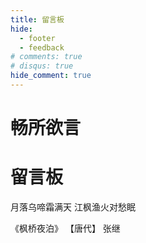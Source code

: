```yaml
---
title: 留言板
hide:
  - footer
  - feedback
# comments: true
# disqus: true
hide_comment: true
---
```


<link rel="stylesheet" href="https://cdn.jsdelivr.net/gh/Wcowin/Wcowin.github.io@main/docs/stylesheets/poem.css">


# 畅所欲言  
<div class="poem-wrap">
  <div class="poem-border poem-left"></div>
  <div class="poem-border poem-right"></div>
  <h1>留言板</h1>
  <p id="poem">月落乌啼霜满天 江枫渔火对愁眠</p>
  <p id="info"> 《枫桥夜泊》&nbsp【唐代】&nbsp张继</p>
</div>

<!-- <div align="center" style="margin: 40px 0; padding: 25px; border: 2px solid #e1e4e8; border-radius: 12px; box-shadow: 0 4px 12px rgba(0,0,0,0.1);">
    <h3 style="margin-top: 0; color: #586069; font-size: 1.5em; margin-bottom: 8px;">📱 给我发送即时消息</h3>
    <p style="color: #586069; font-size: 14px; margin-bottom: 20px;">通过 Bark 推送直接发送消息给我</p>
    <form id="bark-form" onsubmit="sendBarkMessage(event)" style="max-width: 420px; margin: 0 auto;">
        <div style="margin-bottom: 12px;">
            <input type="text" id="message-title" placeholder="消息标题 *" required
                  style="width: 100%; border: 2px solid #d1d5da; padding: 12px 16px; border-radius: 8px; font-size: 14px; transition: border-color 0.3s ease; box-sizing: border-box;">
        </div>
        <div style="margin-bottom: 12px;">
            <textarea id="message-body" placeholder="消息内容（可选）" rows="4"
                      style="width: 100%; border: 2px solid #d1d5da; padding: 12px 16px; border-radius: 8px; font-size: 14px; resize: vertical; transition: border-color 0.3s ease; box-sizing: border-box; font-family: inherit;"></textarea>
        </div>
        <div style="margin-bottom: 20px;">
            <input type="text" id="sender-name" placeholder="您的昵称（可选）"
                  style="width: 100%; border: 2px solid #d1d5da; padding: 12px 16px; border-radius: 8px; font-size: 14px; transition: border-color 0.3s ease; box-sizing: border-box;">
        </div>
        <button type="submit" id="send-btn"
                style="background: linear-gradient(135deg, #28a745 0%, #20c997 100%); color: white; border: none; padding: 12px 24px; border-radius: 8px; cursor: pointer; font-size: 16px; font-weight: 600; transition: all 0.3s ease; box-shadow: 0 2px 8px rgba(40, 167, 69, 0.3); min-width: 140px;">
            📤 发送消息
        </button>
    </form>
    <div id="message-status" style="margin-top: 20px; padding: 12px 20px; border-radius: 8px; display: none; font-weight: 500; transition: all 0.3s ease;"></div>
</div>
<style>
/* Bark 表单样式增强 */
#bark-form input:focus,
#bark-form textarea:focus {
    border-color: #28a745 !important;
    outline: none;
    box-shadow: 0 0 0 3px rgba(40, 167, 69, 0.1);
}
#send-btn:hover {
    background: linear-gradient(135deg, #218838 0%, #17a2b8 100%) !important;
    transform: translateY(-2px);
    box-shadow: 0 4px 12px rgba(40, 167, 69, 0.4);
}
#send-btn:active {
    transform: translateY(0);
    box-shadow: 0 2px 6px rgba(40, 167, 69, 0.3);
}
#send-btn:disabled {
    background: #6c757d !important;
    cursor: not-allowed !important;
    transform: none !important;
    box-shadow: none !important;
}
/* 移动端优化 */
@media (max-width: 768px) {
    #bark-form {
        max-width: 90% !important;
    }
    #bark-form input,
    #bark-form textarea {
        font-size: 16px !important; /* 防止 iOS 缩放 */
    }
}
</style>
<script>
// Bark 配置
const BARK_BASE_URL = 'https://api.day.app/SbAMEuK6WagQiFzAifiyKJ';
// 主要的 Bark 消息发送函数
async function sendBarkMessage(event) {
    event.preventDefault();    
    const form = event.target;
    const title = document.getElementById('message-title').value.trim();
    const body = document.getElementById('message-body').value.trim();
    const senderName = document.getElementById('sender-name').value.trim();
    const sendBtn = document.getElementById('send-btn');    
    // 输入验证
    if (!title) {
        showStatus('❌ 请输入消息标题', 'error');
        return;
    }
    if (title.length > 100) {
        showStatus('❌ 标题长度不能超过100个字符', 'error');
        return;
    }
    // 构建完整消息内容
    let fullBody = body || '';
    if (senderName) {
        fullBody += fullBody ? `\n\n来自：${senderName}` : `来自：${senderName}`;
    }
    // 设置发送中状态
    sendBtn.disabled = true;
    sendBtn.innerHTML = '📤 发送中...';
    showStatus('📡 正在发送消息...', 'info');  
    try {
        const success = await sendBarkMessage_internal(title, fullBody);
        if (success) {
            showStatus('✅ 消息发送成功！我已经收到推送通知', 'success');
            form.reset();
        } else {
            showStatus('❌ 发送失败，请稍后重试', 'error');
        }
    } catch (error) {
        console.error('Bark 发送错误:', error);
        showStatus('❌ 发送过程中出现错误，请稍后重试', 'error');
    } finally {
        sendBtn.disabled = false;
        sendBtn.innerHTML = '📤 发送消息';
    }
}
// 使用图片加载方式发送 Bark 消息
function sendBarkMessage_internal(title, body) {
    return new Promise((resolve) => {
        const encodedTitle = encodeURIComponent(title);
        const encodedBody = encodeURIComponent(body || ''); 
        const barkUrl = body 
            ? `${BARK_BASE_URL}/${encodedTitle}/${encodedBody}`
            : `${BARK_BASE_URL}/${encodedTitle}`;
        const img = new Image();
        // 设置超时，2秒后认为发送成功
        const timeoutId = setTimeout(() => {
            resolve(true);
        }, 2000);
        img.onload = () => {
            clearTimeout(timeoutId);
            resolve(true);
        };
        img.onerror = () => {
            clearTimeout(timeoutId);
            resolve(true); // Bark API 不返回图片，错误是正常的
        };
        // 添加时间戳避免缓存
        img.src = barkUrl + '?t=' + Date.now();
    });
}
function showStatus(message, type) {
    const statusDiv = document.getElementById('message-status');
    statusDiv.style.display = 'block';
    statusDiv.textContent = message;
    // 设置样式
    const styles = {
        success: {
            backgroundColor: '#d4edda',
            color: '#155724',
            border: '2px solid #c3e6cb'
        },
        error: {
            backgroundColor: '#f8d7da',
            color: '#721c24',
            border: '2px solid #f5c6cb'
        },
        info: {
            backgroundColor: '#d1ecf1',
            color: '#0c5460',
            border: '2px solid #bee5eb'
        }
    };
    const style = styles[type] || styles.info;
    Object.assign(statusDiv.style, style);
    // 自动隐藏消息
    const hideDelay = type === 'success' ? 5000 : type === 'error' ? 8000 : 3000;
    setTimeout(() => {
        if (statusDiv.style.display !== 'none') {
            statusDiv.style.display = 'none';
        }
    }, hideDelay);
}
// 页面加载完成后的初始化
document.addEventListener('DOMContentLoaded', function() {
    // 添加输入框焦点样式
    const inputs = document.querySelectorAll('#bark-form input, #bark-form textarea');
    inputs.forEach(input => {
        input.addEventListener('focus', function() {
            this.style.borderColor = '#28a745';
            this.style.boxShadow = '0 0 0 3px rgba(40, 167, 69, 0.1)';
        });
        input.addEventListener('blur', function() {
            this.style.borderColor = '#d1d5da';
            this.style.boxShadow = 'none';
        });
    });
    // 添加标题字符计数
    const titleInput = document.getElementById('message-title');
    if (titleInput) {
        titleInput.addEventListener('input', function() {
            const length = this.value.length;
            if (length > 100) {
                this.style.borderColor = '#dc3545';
            } else if (length > 80) {
                this.style.borderColor = '#ffc107';
            } else {
                this.style.borderColor = '#28a745';
            }
        });
    }
});
</script>

--- -->




<!-- <div class="button-container">
  <button id="giscus-btn" class="buttonxuan active">Giscus</button>
  <button id="cusdis-btn" class="buttonxuan">Waline</button>
</div>


<div id="giscus" class="comment-system active">
  <script src="https://giscus.app/client.js"
      data-repo="Wcowin/hexo-site-comments"
      data-repo-id="R_kgDOIl9OJA"
      data-mapping="number"
      data-term="8"
      data-reactions-enabled="1"
      data-emit-metadata="0"
      data-input-position="top"
      data-theme="noborder_light"
      data-lang="zh-CN"
      data-loading="lazy"  
      crossorigin="anonymous"
      async>
  </script>
</div>

<div id="cusdis" class="comment-system">
  <center><p>评论审核后才会显示(需要再刷新一次)</p></center>
  <link rel="stylesheet" href="https://unpkg.com/@waline/client@v2/dist/waline.css" />
  <div id="waline"></div>
  <script type="module">
    import { init } from 'https://unpkg.com/@waline/client@v2/dist/waline.mjs';
    init({
      el: '#waline',
      serverURL: 'https://mk-docs-comments.vercel.app/',
      emoji: [
        'https://unpkg.com/@waline/emojis@1.1.0/qq',
        'https://unpkg.com/@waline/emojis@1.1.0/tw-emoji',
        '//unpkg.com/@waline/emojis@1.1.0/bilibili',
        '//unpkg.com/@waline/emojis@1.1.0/weibo',
      ],
      comment: true,
      pageview: true, 
      lang: 'zh',
    });
  </script>
</div>

<script>
  document.querySelectorAll('.buttonxuan').forEach(button => {
    button.addEventListener('click', function() {
      document.querySelectorAll('.buttonxuan').forEach(btn => btn.classList.remove('active'));
      this.classList.add('active');
      document.querySelectorAll('.comment-system').forEach(system => system.classList.remove('active'));
      document.getElementById(this.id.replace('-btn', '')).classList.add('active');
    });
  });
</script> -->


  <script src="https://giscus.app/client.js"
      data-repo="Wcowin/hexo-site-comments"
      data-repo-id="R_kgDOIl9OJA"
      data-mapping="number"
      data-term="8"
      data-reactions-enabled="1"
      data-emit-metadata="0"
      data-input-position="top"
      data-theme="noborder_light"
      data-lang="zh-CN"
      data-loading="lazy"  
      crossorigin="anonymous"
      async>
  </script>


<!-- tw开始 -->

<!-- <head> 
  <link rel="stylesheet" href="https://cdn.jsdelivr.net/npm/katex@0.12.0/dist/katex.min.css" integrity="sha384-AfEj0r4/OFrOo5t7NnNe46zW/tFgW6x/bCJG8FqQCEo3+Aro6EYUG4+cU+KJWu/X" crossorigin="anonymous" /> 
  <script defer="" src="https://cdn.jsdelivr.net/npm/katex@0.12.0/dist/katex.min.js" integrity="sha384-g7c+Jr9ZivxKLnZTDUhnkOnsh30B4H0rpLUpJ4jAIKs4fnJI+sEnkvrMWph2EDg4" crossorigin="anonymous"></script> 
  <script defer="" src="https://cdn.jsdelivr.net/npm/katex@0.12.0/dist/contrib/auto-render.min.js" integrity="sha384-mll67QQFJfxn0IYznZYonOWZ644AWYC+Pt2cHqMaRhXVrursRwvLnLaebdGIlYNa" crossorigin="anonymous"></script> 
  
 </head>
<body>
  <link rel="preload" href="https://registry.npmmirror.com/twikoo/1.6.44/files/dist/twikoo.min.js" as="script">
  
  <div id="tcomment" class="loading"></div>
  <script>
  function loadTwikoo() {
    const script = document.createElement('script');
    script.src = 'https://registry.npmmirror.com/twikoo/1.6.44/files/dist/twikoo.min.js';
    script.onload = function() {
      initTwikoo();
    };
    script.onerror = function() {
      console.error('Twikoo 脚本加载失败');
      document.getElementById('tcomment').innerHTML = '评论系统加载失败，请刷新页面重试';
    };
    document.head.appendChild(script);
  }
  function initTwikoo() {
    const commentEl = document.getElementById('tcomment');
    commentEl.classList.remove('loading');
    twikoo.init({
      envId: 'https://superb-salamander-e730b6.netlify.app/.netlify/functions/twikoo',
      el: '#tcomment',
      lang: 'zh-CN',
      path: location.pathname,
      onCommentLoaded: function () {
        console.log('评论加载完成');
      },
      onError: function(err) {
        console.error('Twikoo 初始化失败:', err);
        commentEl.innerHTML = '评论系统初始化失败，请检查网络连接';
      }
    });
  }
  if (document.readyState === 'loading') {
    document.addEventListener('DOMContentLoaded', loadTwikoo);
  } else {
    loadTwikoo();
  }
  </script>
</body> -->


<!-- <div id="cusdis_thread"
  data-host="https://cusdis.com"
  data-app-id="655cf3bc-734a-4d88-8317-be350621334c"
  data-page-id="{{ PAGE_ID }}"
  data-page-url="{{ PAGE_URL }}"
  data-page-title="{{ PAGE_TITLE }}"
></div>
<script async defer src="https://cusdis.com/js/cusdis.es.js"></script> -->



<!-- 优化后的 Waline 评论区代码，支持暗色模式自适应，结构更简洁，移动端适配更好 -->
<!-- <link rel="stylesheet" href="https://unpkg.com/@waline/client@v2/dist/waline.css" />

<div id="waline"></div>

<script type="module">
  import { init } from 'https://unpkg.com/@waline/client@v2/dist/waline.mjs';
  init({
    el: '#waline',
    serverURL: 'https://mk-docs-comments.vercel.app/',
    emoji: [
      'https://unpkg.com/@waline/emojis@1.1.0/qq',
      'https://unpkg.com/@waline/emojis@1.1.0/tw-emoji',
      'https://unpkg.com/@waline/emojis@1.1.0/bilibili',
      'https://unpkg.com/@waline/emojis@1.1.0/weibo',
    ],
    comment: true,
    pageview: true,
    lang: 'zh',
    dark: 'auto', // 自动适配暗色模式
    avatar: 'retro', // 可选：更有趣的头像风格
  });
</script> -->
